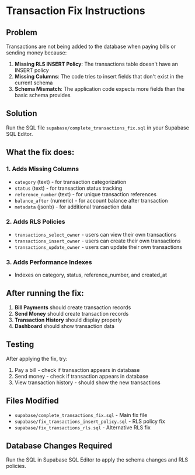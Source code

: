 # Transaction Fix Instructions

## Problem

Transactions are not being added to the database when paying bills or sending money because:

1. **Missing RLS INSERT Policy**: The transactions table doesn't have an INSERT policy
2. **Missing Columns**: The code tries to insert fields that don't exist in the current schema
3. **Schema Mismatch**: The application code expects more fields than the basic schema provides

## Solution

Run the SQL file `supabase/complete_transactions_fix.sql` in your Supabase SQL Editor.

## What the fix does:

### 1. Adds Missing Columns

- `category` (text) - for transaction categorization
- `status` (text) - for transaction status tracking
- `reference_number` (text) - for unique transaction references
- `balance_after` (numeric) - for account balance after transaction
- `metadata` (jsonb) - for additional transaction data

### 2. Adds RLS Policies

- `transactions_select_owner` - users can view their own transactions
- `transactions_insert_owner` - users can create their own transactions
- `transactions_update_owner` - users can update their own transactions

### 3. Adds Performance Indexes

- Indexes on category, status, reference_number, and created_at

## After running the fix:

1. **Bill Payments** should create transaction records
2. **Send Money** should create transaction records
3. **Transaction History** should display properly
4. **Dashboard** should show transaction data

## Testing

After applying the fix, try:

1. Pay a bill - check if transaction appears in database
2. Send money - check if transaction appears in database
3. View transaction history - should show the new transactions

## Files Modified

- `supabase/complete_transactions_fix.sql` - Main fix file
- `supabase/fix_transactions_insert_policy.sql` - RLS policy fix
- `supabase/fix_transactions_rls.sql` - Alternative RLS fix

## Database Changes Required

Run the SQL in Supabase SQL Editor to apply the schema changes and RLS policies.
